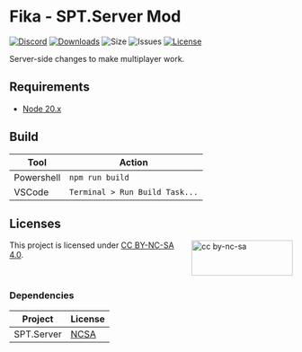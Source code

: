 # Fika - SPT.Server Mod

[![Discord](https://img.shields.io/discord/1202292159366037545?style=plastic&logo=discord&logoColor=FFFFFF&label=Fika%20Discord
)](https://discord.gg/project-fika)
[![Downloads](https://img.shields.io/github/downloads/project-fika/Fika-Server/total?style=plastic&logo=github)](https://github.com/project-fika/Fika-Server/releases/latest)
![Size](https://img.shields.io/github/languages/code-size/project-fika/Fika-Server?style=plastic&logo=github)
![Issues](https://img.shields.io/github/issues/project-fika/Fika-Server?style=plastic&logo=github)
[![License](https://img.shields.io/badge/CC--BY--NC--SA--4.0-blue?style=plastic&logo=creativecommons&logoColor=FFFFFF&label=License)](LICENSE)

Server-side changes to make multiplayer work.

## Requirements

- [Node 20.x](https://nodejs.org/en/download)

## Build

| **Tool**   | **Action**                     |
| ---------- | ------------------------------ |
| Powershell | `npm run build`                |
| VSCode     | `Terminal > Run Build Task...` |

## Licenses

[<img src="https://mirrors.creativecommons.org/presskit/buttons/88x31/svg/by-nc-sa.svg" alt="cc by-nc-sa" width="180" height="63" align="right">](https://creativecommons.org/licenses/by-nc-sa/4.0/legalcode.en)

This project is licensed under [CC BY-NC-SA 4.0](https://creativecommons.org/licenses/by-nc-sa/4.0/legalcode.en).

<br />

### Dependencies

| **Project** | **License**                                                                   |
| ----------- | ----------------------------------------------------------------------------- |
| SPT.Server  | [NCSA](https://dev.sp-tarkov.com/SPT/Server/src/branch/master/LICENSE.md) |
